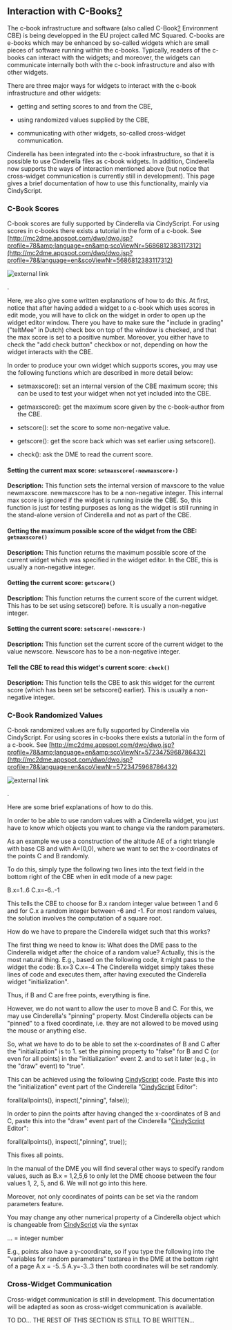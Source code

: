 ## Interaction with C-Books[?](tiki-editpage.php?page=C-Books)

The c-book infrastructure and software (also called C-Book[?](tiki-editpage.php?page=C-Book) Environment CBE) is being developped in the EU project called MC Squared.
C-books are e-books which may be enhanced by so-called widgets which are small pieces of software running within the c-books.
Typically, readers of the c-books can interact with the widgets; and moreover, the widgets can communicate internally both with the c-book infrastructure and also with other widgets.

There are three major ways for widgets to interact with the c-book infrastructure and other widgets:

*  getting and setting scores to and from the CBE,

*  using randomized values supplied by the CBE,

*  communicating with other widgets, so-called cross-widget communication.

Cinderella has been integrated into the c-book infrastructure, so that it is possible to use Cinderella files as c-book widgets.
In addition, Cinderella now supports the ways of interaction mentioned above (but notice that cross-widget communication is currently still in development).
This page gives a brief documentation of how to use this functionality, mainly via CindyScript.

### C-Book Scores

C-book scores are fully supported by Cinderella via CindyScript.
For using scores in c-books there exists a tutorial in the form of a c-book.
See [http://mc2dme.appspot.com/dwo/dwo.jsp?profile=78&amp;language=en&amp;scoViewNr=5686812383117312](http://mc2dme.appspot.com/dwo/dwo.jsp?profile=78&language=en&scoViewNr=5686812383117312)

![external link](img/icons/external_link.gif)

.

Here, we also give some written explanations of how to do this.
At first, notice that after having added a widget to a c-book which uses scores in edit mode, you will have to click on the widget in order to open up the widget editor window.
There you have to make sure the "include in grading" ("teltMee" in Dutch) check box on top of the window is checked, and that the max score is set to a positive number.
Moreover, you either have to check the "add check button" checkbox or not, depending on how the widget interacts with the CBE.

In order to produce your own widget which supports scores, you may use the following functions which are described in more detail below:

*  setmaxscore(): set an internal version of the CBE maximum score; this can be used to test your widget when not yet included into the CBE.

*  getmaxscore(): get the maximum score given by the c-book-author from the CBE.

*  setscore(): set the score to some non-negative value.

*  getscore(): get the score back which was set earlier using setscore().

*  check(): ask the DME to read the current score.

#### Setting the current max score: `setmaxscore(‹newmaxscore›)`

**Description:**
This function sets the internal version of maxscore to the value newmaxscore.
newmaxscore has to be a non-negative integer.
This internal max score is ignored if the widget is running inside the CBE.
So, this function is just for testing purposes as long as the widget is still running in the stand-alone version of Cinderella and not as part of the CBE.

#### Getting the maximum possible score of the widget from the CBE: `getmaxscore()`

**Description:**
This function returns the maximum possible score of the current widget which was specified in the widget editor.
In the CBE, this is usually a non-negative integer.

#### Getting the current score: `getscore()`

**Description:**
This function returns the current score of the current widget.
This has to be set using setscore() before.
It is usually a non-negative integer.

#### Setting the current score: `setscore(‹newscore›)`

**Description:**
This function set the current score of the current widget to the value newscore.
Newscore has to be a non-negative integer.

#### Tell the CBE to read this widget's current score: `check()`

**Description:**
This function tells the CBE to ask this widget for the current score (which has been set be setscore() earlier).
This is usually a non-negative integer.

### C-Book Randomized Values

C-book randomized values are fully supported by Cinderella via CindyScript.
For using scores in c-books there exists a tutorial in the form of a c-book.
See
[http://mc2dme.appspot.com/dwo/dwo.jsp?profile=78&amp;language=en&amp;scoViewNr=5723475968786432](http://mc2dme.appspot.com/dwo/dwo.jsp?profile=78&language=en&scoViewNr=5723475968786432)

![external link](img/icons/external_link.gif)

.

Here are some brief explanations of how to do this.

In order to be able to use random values with a Cinderella widget,
you just have to know which objects you want to change via the random parameters.

As an example we use a construction of the altitude AE of a right triangle with base CB and with A=(0,0), where we want to set the x-coordinates of the points C and B randomly.

To do this, simply type the following two lines into the text field in the bottom right of the CBE when in edit mode of a new page:

B.x=1..6
C.x=-6..-1

This tells the CBE to choose for B.x random integer value between 1 and 6 and for C.x a random integer between -6 and -1.
For most random values, the solution involves the computation of a square root.

How do we have to prepare the Cinderella widget such that this works?

The first thing we need to know is:
What does the DME pass to the Cinderella widget after the choice of a random value?
Actually, this is the most natural thing.
E.g., based on the following code, it might pass to the widget the code:
B.x=3
C.x=-4
The Cinderella widget simply takes these lines of code and executes them, after having executed the Cinderella widget "initialization".

Thus, if B and C are free points, everything is fine.

However, we do not want to allow the user to move B and C.
For this, we may use Cinderella's "pinning" property.
Most Cinderella objects can be "pinned" to a fixed coordinate, i.e.
they are not allowed to be moved using the mouse or anything else.

So, what we have to do to be able to set the x-coordinates of B and C after the "initialization" is to
1.
set the pinning property to "false" for B and C (or even for all points) in the "initialization" event
2.
and to set it later (e.g., in the "draw" event) to "true".

This can be achieved using the following [CindyScript](CindyScript.md) code.
Paste this into the "initialization" event part of the Cinderella "[CindyScript](CindyScript.md) Editor":

forall(allpoints(), inspect(,"pinning", false));

In order to pinn the points after having changed the x-coordinates of B and C,
paste this into the "draw" event part of the Cinderella "[CindyScript](CindyScript.md) Editor":

forall(allpoints(), inspect(,"pinning", true));

This fixes all points.

In the manual of the DME you will find several other ways to specify random values, such as
B.x = 1,2,5,6
to only let the DME choose between the four values 1, 2, 5, and 6.
We will not go into this here.

Moreover, not only coordinates of points can be set via the random parameters feature.

You may change any other numerical property of a Cinderella object which is changeable from [CindyScript](CindyScript.md) via the syntax

...
= integer number

E.g., points also have a y-coordinate, so if you type the following into the "variables for random parameters"
textarea in the DME at the bottom right of a page
A.x = -5..5
A.y=-3..3
then both coordinates will be set randomly.

### Cross-Widget Communication

Cross-widget communication is still in development.
This documentation will be adapted as soon as cross-widget communication is available.

TO DO...
THE REST OF THIS SECTION IS STILL TO BE WRITTEN...
